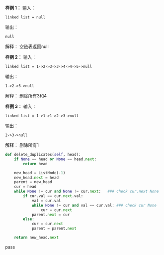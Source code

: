 
**样例 1：**
输入：
```
linked list = null
```
输出：
```
null
```
解释：
空链表返回null

**样例 2：**
输入：
```
linked list = 1->2->3->3->4->4->5->null
```
输出：
```
1->2->5->null
```
解释：
删除所有3和4

**样例 3：**
输入：
```
linked list = 1->1->1->2->3->null
```
输出：
```
2->3->null
```
解释：
删除所有1


```python
def delete_duplicates(self, head):  
	if None == head or None == head.next:  
		return head  

	new_head = ListNode(-1)  
	new_head.next = head  
	parent = new_head  
	cur = head  
	while None != cur and None != cur.next:   ### check cur.next None  
		if cur.val == cur.next.val:  
			val = cur.val  
			while None != cur and val == cur.val: ### check cur None  
				cur = cur.next  
			parent.next = cur  
		else:  
			cur = cur.next  
			parent = parent.next  

	return new_head.next 
```
pass